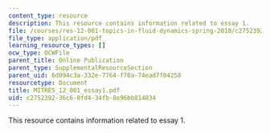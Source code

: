 ```yaml
---
content_type: resource
description: This resource contains information related to essay 1.
file: /courses/res-12-001-topics-in-fluid-dynamics-spring-2010/c275239236c60fd434fb8e96bb814834_MITRES_12_001_essay1.pdf
file_type: application/pdf
learning_resource_types: []
ocw_type: OCWFile
parent_title: Online Publication
parent_type: SupplementalResourceSection
parent_uid: 6d094c3a-332e-7764-f70a-74ead7f04258
resourcetype: Document
title: MITRES_12_001_essay1.pdf
uid: c2752392-36c6-0fd4-34fb-8e96bb814834
---
```

This resource contains information related to essay 1.

